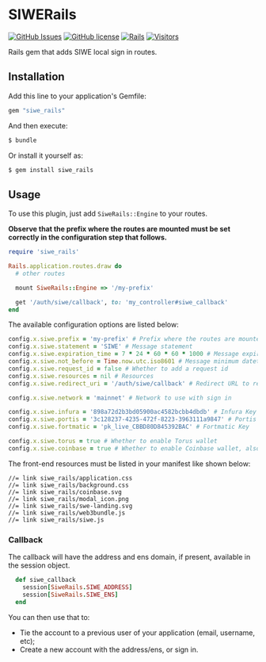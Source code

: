 # SIWERails
[![GitHub Issues](https://img.shields.io/github/issues/spruceid/siwe_rails)](https://github.com/spruceid/siwe_rails/issues)
[![GitHub license](https://img.shields.io/github/license/spruceid/siwe_rails)](LICENSE)
[![Rails](https://img.shields.io/badge/Rails-%3E%3D%207.0.1-red)](https://github.com/spruceid/siwe_rails/blob/main/Gemfile.lock)
[![Visitors](https://hits.seeyoufarm.com/api/count/incr/badge.svg?url=https%3A%2F%2Fgithub.com%2Fspruceid%2Fsiwe_rails&count_bg=%2379C83D&title_bg=%23555555&icon=&icon_color=%23E7E7E7&title=hits&edge_flat=false)](https://hits.seeyoufarm.com)


Rails gem that adds SIWE local sign in routes.


## Installation
Add this line to your application's Gemfile:

```ruby
gem "siwe_rails"
```

And then execute:
```bash
$ bundle
```

Or install it yourself as:
```bash
$ gem install siwe_rails
```

## Usage
To use this plugin, just add `SiweRails::Engine` to your routes.

**Observe that the prefix where the routes are mounted must be set
correctly in the configuration step that follows.**

```ruby
require 'siwe_rails'

Rails.application.routes.draw do
  # other routes

  mount SiweRails::Engine => '/my-prefix'

  get '/auth/siwe/callback', to: 'my_controller#siwe_callback'
end
```

The available configuration options are listed below:

```ruby
config.x.siwe.prefix = 'my-prefix' # Prefix where the routes are mounted
config.x.siwe.statement = 'SIWE' # Message statement
config.x.siwe.expiration_time = 7 * 24 * 60 * 60 * 1000 # Message expiration time in milliseconds, 7 days by default
config.x.siwe.not_before = Time.now.utc.iso8601 # Message minimum datetime validity
config.x.siwe.request_id = false # Whether to add a request id
config.x.siwe.resources = nil # Resources
config.x.siwe.redirect_uri = '/auth/siwe/callback' # Redirect URL to receive user information on success

config.x.siwe.network = 'mainnet' # Network to use with sign in

config.x.siwe.infura = '898a72d2b3bd05900ac4582bcbb4dbdb' # Infura Key
config.x.siwe.portis = '3c128237-4235-472f-8223-3963111a9847' # Portis ID
config.x.siwe.fortmatic = 'pk_live_CBBD80D845392BAC' # Fortmatic Key

config.x.siwe.torus = true # Whether to enable Torus wallet
config.x.siwe.coinbase = true # Whether to enable Coinbase wallet, also requires Infura Key
```

The front-end resources must be listed in your manifest like shown below:

```
//= link siwe_rails/application.css
//= link siwe_rails/background.css
//= link siwe_rails/coinbase.svg
//= link siwe_rails/modal_icon.png
//= link siwe_rails/swe-landing.svg
//= link siwe_rails/web3bundle.js
//= link siwe_rails/siwe.js
```

### Callback

The callback will have the address and ens domain, if present,
available in the session object.

```ruby
  def siwe_callback
    session[SiweRails.SIWE_ADDRESS]
    session[SiweRails.SIWE_ENS]
  end
```

You can then use that to:
- Tie the account to a previous user of your application
(email, username, etc);
- Create a new account with the address/ens, or sign in.
